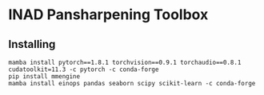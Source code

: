# INAD Pansharpening Toolbox

## Installing

```
mamba install pytorch==1.8.1 torchvision==0.9.1 torchaudio==0.8.1 cudatoolkit=11.3 -c pytorch -c conda-forge
pip install mmengine
mamba install einops pandas seaborn scipy scikit-learn -c conda-forge
```

